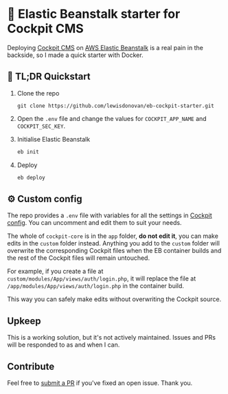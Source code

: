 # 🌱 Elastic Beanstalk starter for Cockpit CMS

Deploying [Cockpit CMS](https://getcockpit.com/) on [AWS Elastic Beanstalk](https://aws.amazon.com/elasticbeanstalk/) is a real pain in the backside, so I made a quick starter with Docker.

## 🚀 TL;DR Quickstart

1. Clone the repo
	```git
	git clone https://github.com/lewisdonovan/eb-cockpit-starter.git
	```

2. Open the `.env` file and change the values for `COCKPIT_APP_NAME` and `COCKPIT_SEC_KEY`.

3. Initialise Elastic Beanstalk
	```bash
	eb init
	```

4. Deploy
	```bash
	eb deploy
	```

## ⚙️ Custom config

The repo provides a `.env` file with variables for all the settings in [Cockpit config](https://getcockpit.com/documentation/core/quickstart/configuration). You can uncomment and edit them to suit your needs.

The whole of `cockpit-core` is in the `app` folder, **do not edit it**, you can make edits in the `custom` folder instead. Anything you add to the `custom` folder will overwrite the corresponding Cockpit files when the EB container builds and the rest of the Cockpit files will remain untouched.

For example, if you create a file at `custom/modules/App/views/auth/login.php`, it will replace the file at `/app/modules/App/views/auth/login.php` in the container build.

This way you can safely make edits without overwriting the Cockpit source.

## Upkeep
This is a working solution, but it's not actively maintained. Issues and PRs will be responded to as and when I can.

## Contribute
Feel free to [submit a PR](https://github.com/lewisdonovan/eb-cockpit-starter/pulls) if you've fixed an open issue. Thank you.